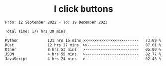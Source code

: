 <h1 align="center">
I click buttons
</h1>

<!--START_SECTION:waka-->

```txt
From: 12 September 2022 - To: 19 December 2023

Total Time: 177 hrs 39 mins

Python             131 hrs 16 mins >>>>>>>>>>>>>>>>>>-------   73.89 %
Rust               12 hrs 27 mins  >>-----------------------   07.01 %
Other              8 hrs 53 mins   >------------------------   05.00 %
JSON               4 hrs 55 mins   >------------------------   02.77 %
JavaScript         4 hrs 24 mins   >------------------------   02.48 %
```

<!--END_SECTION:waka-->
